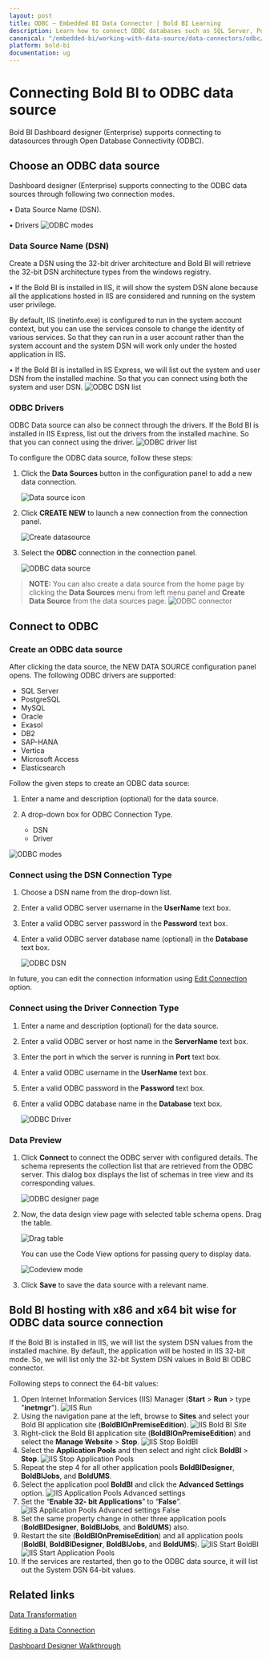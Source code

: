 ```yaml
---
layout: post
title: ODBC – Embedded BI Data Connector | Bold BI Learning
description: Learn how to connect ODBC databases such as SQL Server, PostgreSQL, MySQL, Oracle, Exasol and DB2 with Bold BI Embedded and create data source.
canonical: "/embedded-bi/working-with-data-source/data-connectors/odbc/"
platform: bold-bi
documentation: ug
---
```


# Connecting Bold BI to ODBC data source
Bold BI Dashboard designer (Enterprise) supports connecting to datasources through Open Database Connectivity (ODBC).

## Choose an ODBC data source
Dashboard designer (Enterprise) supports connecting to the ODBC data sources through following two connection modes.

•	Data Source Name (DSN).

•	Drivers
![ODBC modes](/static/assets/embedded/working-with-datasource/data-connectors/images/Odbc/odbc-mode-types.png#max-width=60%)

### Data Source Name (DSN)
Create a DSN using the 32-bit driver architecture and Bold BI will retrieve the 32-bit DSN architecture types from the windows registry.

•	If the Bold BI is installed in IIS, it will show the system DSN alone because all the applications hosted in IIS are considered and running on the system user privilege.

By default, IIS (inetinfo.exe) is configured to run in the system account context, but you can use the services console to change the identity of various services. So that they can run in a user account rather than the system account and the system DSN will work only under the hosted application in IIS.

•	If the Bold BI is installed in IIS Express, we will list out the system and user DSN from the installed machine. So that you can connect using both the system and user DSN.
![ODBC DSN list](/static/assets/embedded/working-with-datasource/data-connectors/images/Odbc/dsn-list.png#max-width=60%)

### ODBC Drivers

ODBC Data source can also be connect through the drivers. If the Bold BI is installed in IIS Express, list out the drivers from the installed machine. So that you can connect using the driver.
![ODBC driver list](/static/assets/embedded/working-with-datasource/data-connectors/images/Odbc/driver-list.png#max-width=60%)

To configure the ODBC data source, follow these steps:
1. Click the **Data Sources** button in the configuration panel to add a new data connection.

   ![Data source icon](/static/assets/embedded/working-with-datasource/data-connectors/images/Odbc/data-sources-icon.png#max-width=60%)

2. Click **CREATE NEW** to launch a new connection from the connection panel.

   ![Create datasource](/static/assets/embedded/working-with-datasource/data-connectors/images/Odbc/create-new-datasource.png#max-width=60%)
   
3. Select the **ODBC** connection in the connection panel.

   ![ODBC data source](/static/assets/embedded/working-with-datasource/data-connectors/images/Odbc/odbc-icon.png#max-width=60%)

> **NOTE:** You can also create a data source from the home page by clicking the **Data Sources** menu from left menu panel and **Create Data Source** from the data sources page.
   ![ODBC connector](/static/assets/embedded/working-with-datasource/data-connectors/images/Odbc/odbc-connector.png#max-width=90%)

## Connect to ODBC
### Create an ODBC data source
After clicking the data source, the NEW DATA SOURCE configuration panel opens. The following ODBC drivers are supported:
* SQL Server
* PostgreSQL
* MySQL
* Oracle
* Exasol
* DB2
* SAP-HANA
* Vertica
* Microsoft Access
* Elasticsearch

Follow the given steps to create an ODBC data source: 
1. Enter a name and description (optional) for the data source.
2. A drop-down box for ODBC Connection Type.

   * DSN
   * Driver

  ![ODBC modes](/static/assets/embedded/working-with-datasource/data-connectors/images/Odbc/odbc-mode-types.png#max-width=60%)

### Connect using the DSN Connection Type
1. Choose a DSN name from the drop-down list.
2. Enter a valid ODBC server username in the **UserName** text box.
3. Enter a valid ODBC server password in the **Password** text box.
4. Enter a valid ODBC server database name (optional) in the **Database** text box.

   ![ODBC DSN](/static/assets/embedded/working-with-datasource/data-connectors/images/Odbc/odbc-dsn.png#max-width=60%)

In future, you can edit the connection information using [Edit Connection](/embedded-bi/working-with-data-source/editing-a-data-connection/) option.

### Connect using the Driver Connection Type
1. Enter a name and description (optional) for the data source. 
2. Enter a valid ODBC server or host name in the **ServerName** text box.
3. Enter the port in which the server is running in **Port** text box.
4. Enter a valid ODBC username in the **UserName** text box. 
5. Enter a valid ODBC password in the **Password** text box.
6. Enter a valid ODBC database name in the **Database** text box.

   ![ODBC Driver](/static/assets/embedded/working-with-datasource/data-connectors/images/Odbc/odbc-driver.png#max-width=60%)

### Data Preview
1. Click **Connect** to connect the ODBC server with configured details.
The schema represents the collection list that are retrieved from the ODBC server. This dialog box displays the list of schemas in tree view and its corresponding values.

   ![ODBC designer page](/static/assets/embedded/working-with-datasource/data-connectors/images/Odbc/odbc-designer-page.png#max-width=100%)

2. Now, the data design view page with selected table schema opens. Drag the table.

   ![Drag table](/static/assets/embedded/working-with-datasource/data-connectors/images/Odbc/odbc-drag-table.png#max-width=100%)

   You can use the Code View options for passing query to display data.

   ![Codeview mode](/static/assets/embedded/working-with-datasource/data-connectors/images/Odbc/odbc-code-view-mode.png#max-width=100%)

3. Click **Save** to save the data source with a relevant name.

## Bold BI hosting with x86 and x64 bit wise for ODBC data source connection
If the Bold BI is installed in IIS, we will list the system DSN values from the installed machine. By default, the application will be hosted in IIS 32-bit mode. So, we will list only the 32-bit System DSN values in Bold BI ODBC connector.

Following steps to connect the 64-bit values: 
1. Open Internet Information Services (IIS) Manager (**Start** > **Run** > type "**inetmgr**").
   ![IIS Run](/static/assets/embedded/working-with-datasource/data-connectors/images/Odbc/IIS_Run.png) 
2. Using the navigation pane at the left, browse to **Sites** and select your Bold BI application site (**BoldBIOnPremiseEdition**).
   ![IIS Bold BI Site](/static/assets/embedded/working-with-datasource/data-connectors/images/Odbc/IIS_BoldBISite.png) 
3. Right-click the Bold BI application site (**BoldBIOnPremiseEdition**) and select the **Manage Website** > **Stop**.
   ![IIS Stop BoldBI](/static/assets/embedded/working-with-datasource/data-connectors/images/Odbc/IIS_Stop_BoldBI.png) 
4. Select the **Application Pools** and then select and right click **BoldBI** > **Stop**. 
   ![IIS Stop Application Pools](/static/assets/embedded/working-with-datasource/data-connectors/images/Odbc/IIS_Stop_ApplicationPools.png) 
5. Repeat the step 4 for all other application pools **BoldBIDesigner**, **BoldBIJobs**, and **BoldUMS**.
6. Select the application pool **BoldBI** and click the **Advanced Settings** option.
   ![IIS Application Pools Advanced settings](/static/assets/embedded/working-with-datasource/data-connectors/images/Odbc/IIS_ApplicationPools_ADS.png) 
7. Set the “**Enable 32- bit Applications**” to “**False**”.
   ![IIS Application Pools Advanced settings False](/static/assets/embedded/working-with-datasource/data-connectors/images/Odbc/IIS_ApplicationPools_ADS_False.png) 
8. Set the same property change in other three application pools (**BoldBIDesigner**, **BoldBIJobs**, and **BoldUMS**) also. 
9. Restart the site (**BoldBIOnPremiseEdition**) and all application pools (**BoldBI**, **BoldBIDesigner**, **BoldBIJobs**, and **BoldUMS**).
   ![IIS Start BoldBI](/static/assets/embedded/working-with-datasource/data-connectors/images/Odbc/IIS_Start_BoldBI.png)
   ![IIS Start Application Pools](/static/assets/embedded/working-with-datasource/data-connectors/images/Odbc/IIS_Start_ApplicationPools.png) 
10. If the services are restarted, then go to the ODBC data source, it will list out the System DSN 64-bit values.

## Related links
[Data Transformation](/embedded-bi/working-with-data-source/transforming-data/joining-table/)

[Editing a Data Connection](/embedded-bi/working-with-data-source/editing-a-data-connection/)   

[Dashboard Designer Walkthrough](/embedded-bi/getting-started/quick-start/)